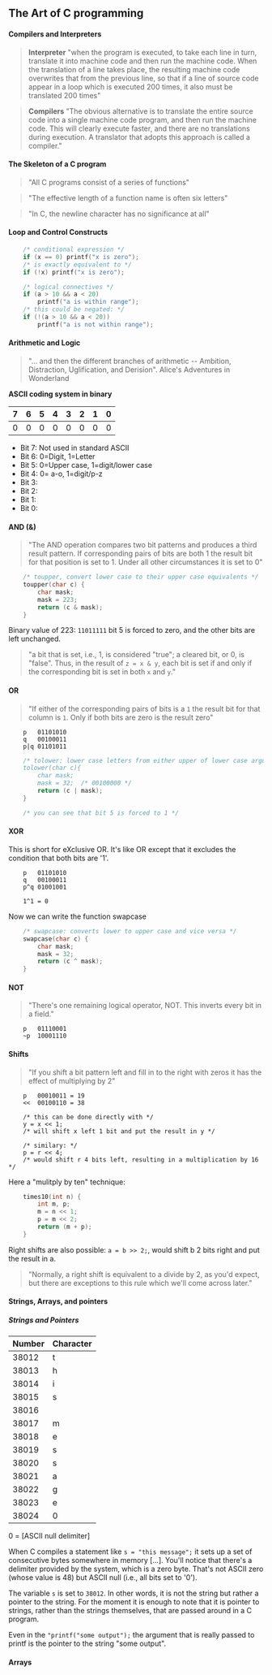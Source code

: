 ## The Art of C programming

#### Compilers and Interpreters

>__Interpreter__
> "when the program is executed, to take each line in turn, translate it into machine code and then run the machine code. When the translation of a line takes place, the resulting machine code overwrites that from the previous line, so that if a line of source code appear in a loop which is executed 200 times, it also must be translated 200 times"


>__Compilers__
> "The obvious alternative is to translate the entire source code into a single machine code program, and then run the machine code. This will clearly execute faster, and there are no translations during execution. A translator that adopts this approach is called a compiler."


#### The Skeleton of a C program

> "All C programs consist of a series of functions"

> "The effective length of a function name is often six letters"

> "In C, the newline character has no significance at all"


#### Loop and Control Constructs

```c
    /* conditional expression */
    if (x == 0) printf("x is zero");
    /* is exactly equivalent to */
    if (!x) printf("x is zero");

    /* logical connectives */
    if (a > 10 && a < 20)
        printf("a is within range");
    /* this could be negated: */
    if (!(a > 10 && a < 20))
        printf("a is not within range");
```


#### Arithmetic and Logic

> "... and then the different branches of arithmetic -- Ambition, Distraction, Uglification, and Derision". Alice's Adventures in Wonderland


__ASCII coding system in binary__


| 7 | 6 | 5 | 4 | 3 | 2 | 1 | 0 |
|---|---|---|---|---|---|---|---|
| 0 | 0 | 0 | 0 | 0 | 0 | 0 | 0 |

- Bit 7: Not used in standard ASCII
- Bit 6: 0=Digit, 1=Letter  
- Bit 5: 0=Upper case, 1=digit/lower case
- Bit 4: 0= a-o, 1=digit/p-z  
- Bit 3:  
- Bit 2:  
- Bit 1:  
- Bit 0: 


#### AND (&)

> "The AND operation compares two bit patterns and produces a third result pattern. If corresponding pairs of bits are both 1 the result bit for that position is set to 1. Under all other circumstances it is set to 0"

```c
    /* toupper, convert lower case to their upper case equivalents */
    toupper(char c) {
        char mask;
        mask = 223;
        return (c & mask);
    }
```

Binary value of 223: `11011111` bit 5 is forced to zero, and the other bits are left unchanged.


> "a bit that is set, i.e., 1, is considered "true"; a cleared bit, or 0, is "false". Thus, in the result of `z = x & y`, each bit is set if and only if the corresponding bit is set in both `x` and `y`."


#### OR

> "If either of the corresponding pairs of bits is a `1` the result bit for that column is `1`. Only if both bits are zero is the result zero"

```
    p   01101010
    q   00100011
    p|q 01101011
```

```c
    /* tolower: lower case letters from either upper of lower case arguments/*
    tolower(char c){
        char mask;
        mask = 32;  /* 00100000 */
        return (c | mask);
    }

    /* you can see that bit 5 is forced to 1 */
```

#### XOR

This is short for eXclusive OR. It's like OR except that it excludes the condition that both bits are '1'.

```
    p   01101010
    q   00100011
    p^q 01001001

    1^1 = 0
```

Now we can write the function swapcase

```c
    /* swapcase: converts lower to upper case and vice versa */
    swapcase(char c) {
        char mask;
        mask = 32;
        return (c ^ mask);
    }
```


#### NOT

> "There's one remaining logical operator, NOT. This inverts every bit in a field."

```
    p   01110001
    ~p  10001110
```

#### Shifts

> "If you shift a bit pattern left and fill in to the right with zeros it has the effect of multiplying by 2"

```
    p   00010011 = 19
    <<  00100110 = 38

    /* this can be done directly with */
    y = x << 1;
    /* will shift x left 1 bit and put the result in y */

    /* similary: */
    p = r << 4;
    /* would shift r 4 bits left, resulting in a multiplication by 16 */
```

Here a "mulitply by ten" technique:

```c
    times10(int n) {
        int m, p;
        m = n << 1;
        p = m << 2;
        return (m + p);
    }
```

Right shifts are also possible: `a = b >> 2;`, would shift b 2 bits right and put the result in a.

> "Normally, a right shift is equivalent to a divide by 2, as you'd expect, but there are exceptions to this rule which we'll come across later."


#### Strings, Arrays, and pointers

##### Strings and Pointers

 
| Number | Character |
|--------|-----------|
| 38012  | t         |
| 38013  | h         |
| 38014  | i         |
| 38015  | s         |
| 38016  |           |
| 38017  | m         |
| 38018  | e         |
| 38019  | s         |
| 38020  | s         |
| 38021  | a         |
| 38022  | g         |
| 38023  | e         |
| 38024  | 0         | 

0 = [ASCII null delimiter]

When C compiles a statement like `s = "this message";` it sets up a set of consecutive bytes somewhere in memory [...]. You'll notice that there's a delimiter provided by the system, which is a zero byte. That's not ASCII zero (whose value is 48) but ASCII null (i.e., all bits set to '0').


The variable `s` is set to `38012`. In other words, it is not the string but rather a pointer to the string. For the moment it is enough to note that it is pointer to strings, rather than the strings themselves, that are passed around in a C program.


Even in the `"printf("some output");` the argument that is really passed to printf is the pointer to the string "some output".


#### Arrays
